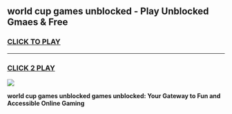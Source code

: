 
## world cup games unblocked - Play Unblocked Gmaes & Free
<h3>
<a href="https://premium.freeplayer.one?title=world_cup_games_unblocked&ref=19F">CLICK TO PLAY</a></h3>
<hr>

<h3>
<a href="https://premium.freeplayer.one?title=world_cup_games_unblocked&ref=19F">CLICK 2 PLAY</a>
  
</h3>

<a href="https://premium.freeplayer.one?title=world_cup_games_unblocked&ref=19F/"><img src="https://clearcache.store/games.png"></a>


**world cup games unblocked games unblocked: Your Gateway to Fun and Accessible Online Gaming**
